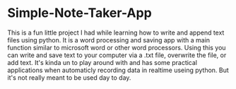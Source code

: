 # Simple-Note-Taker-App

This is a fun little project I had while learning how to write and append text files using python. It is a word processing and 
saving app with a main function similar to microsoft word or other word processors. Using this you can write and save text 
to your computer via a .txt file, overwrite the file, or add text. It's kinda un to play around with and has some practical applications when automaticly recording data in realtime useing python. But it's not really meant to be used day to day.
